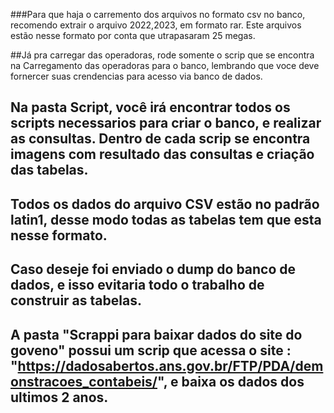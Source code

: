 
###Para que haja o carremento  dos arquivos no formato csv  no banco, recomendo extrair o arquivo 2022,2023, em formato rar. Este arquivos estão nesse formato por conta que utrapasaram 25 megas.

##Já pra carregar das operadoras, rode somente o scrip que se encontra na Carregamento das operadoras para o banco, lembrando que voce deve fornercer suas crendencias para acesso via banco de dados.

## Na pasta Script, você irá encontrar todos os scripts necessarios para criar o banco, e realizar as consultas. Dentro de cada scrip se encontra imagens com resultado das consultas e criação das tabelas.
## Todos os dados do arquivo CSV estão no padrão latin1, desse modo todas as tabelas tem que esta nesse formato.
## Caso deseje foi enviado o dump do banco de dados, e isso evitaria todo o trabalho de construir as tabelas.
## A pasta "Scrappi para baixar dados do site do goveno" possui um scrip que acessa o site : "https://dadosabertos.ans.gov.br/FTP/PDA/demonstracoes_contabeis/", e baixa os dados dos ultimos 2 anos.
